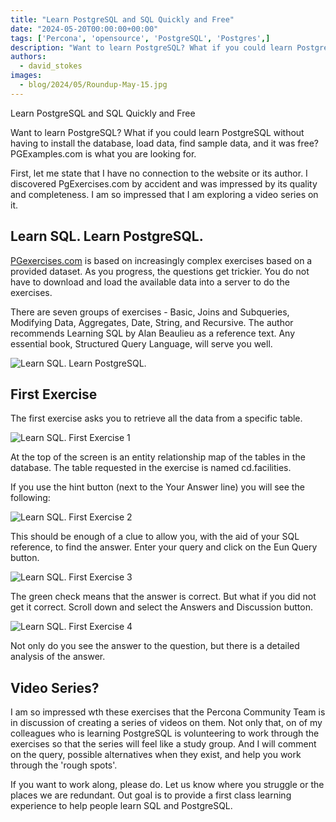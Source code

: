 ```yaml
---
title: "Learn PostgreSQL and SQL Quickly and Free"
date: "2024-05-20T00:00:00+00:00"
tags: ['Percona', 'opensource', 'PostgreSQL', 'Postgres',]
description: "Want to learn PostgreSQL? What if you could learn PostgreSQL without having to install the database, load data, find sample data, and it was free?"
authors:
  - david_stokes
images:
  - blog/2024/05/Roundup-May-15.jpg
---
```


Learn PostgreSQL and SQL Quickly and Free

Want to learn PostgreSQL? What if you could learn PostgreSQL without having to install the database, load data, find sample data, and it was free? PGExamples.com is what you are looking for.

First, let me state that I have no connection to the website or its author. I discovered PgExercises.com by accident and was impressed by its quality and completeness.  I am so impressed that I am exploring a video series on it.

## Learn SQL. Learn PostgreSQL.

[PGexercises.com](PGexercises.com) is based on increasingly complex exercises based on a provided dataset. As you progress, the questions get trickier. You do not have to download and load the available data into a server to do the exercises.  

There are seven groups of exercises - Basic, Joins and Subqueries, Modifying Data, Aggregates, Date, String, and Recursive. The author recommends Learning SQL by Alan Beaulieu as a reference text. Any essential book, Structured Query Language, will serve you well.

![Learn SQL. Learn PostgreSQL.](blog/2024/05/image2.jpg)

## First Exercise

The first exercise asks you to retrieve all the data from a specific table.

![Learn SQL. First Exercise 1](blog/2024/05/image4.jpg)

At the top of the screen is an entity relationship map of the tables in the database. The table requested in the exercise is named cd.facilities.

If you use the hint button (next to the Your Answer line) you will see the following:

![Learn SQL. First Exercise 2](blog/2024/05/image3.jpg)

This should be enough of a clue to allow you, with the aid of your SQL reference, to find the answer. Enter your query and click on the Eun Query button.

![Learn SQL. First Exercise 3](blog/2024/05/image1.jpg)

The green check means that the answer is correct. But what if you did not get it correct. Scroll down and select the Answers and Discussion button.

![Learn SQL. First Exercise 4](blog/2024/05/image5.jpg)

Not only do you see the answer to the question, but there is a detailed analysis of the answer.

## Video Series?

I am so impressed wth these exercises that the Percona Community Team is in discussion of creating a series of videos on them. Not only that, on of my colleagues who is learning PostgreSQL is volunteering to work through the exercises so that the series will feel like a study group. And I will comment on the query, possible alternatives when they exist, and help you work through the 'rough spots'.

If you want to work along, please do. Let us know where you struggle or the places we are redundant. Out goal is to provide a first class learning experience to help people learn SQL and PostgreSQL.